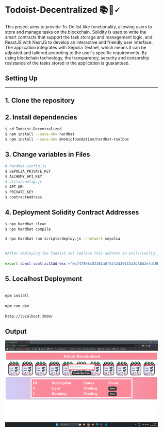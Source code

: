 # Todoist-Decentralized 📚🔖🗸

This project aims to provide To-Do list-like functionality, allowing users to store and manage tasks on the blockchain. Solidity is used to write the smart contracts that support the task storage and management logic, and ReactJS with NextJS to develop an interactive and friendly user interface. The application integrates with Sepolia  Testnet, which means it can be adjusted and tailored according to the user's specific requirements. By using blockchain technology, the transparency, security and censorship resistance of the tasks stored in the application is guaranteed.


## Setting Up
---
## 1. Clone the repository

## 2. Install dependencies

```bash
$ cd Todoist-Decentralized
$ npm install --save-dev hardhat
$ npm install --save-dev @nomicfoundation/hardhat-toolbox
```
## 3. Change variables in Files
```bash
# hardhat.config.js
$ SEPOLIA_PRIVATE_KEY
$ ALCHEMY_API_KEY
# utils/config.js 
$ API_URL
$ PRIVATE_KEY
$ contractAddress
```
## 4. Deployment Solidity Contract Addresses
```bash
$ npx hardhat clean
$ npx hardhat compile
```
``` bash
$ npx hardhat run scripts/deploy.js --network sepolia
```

``` bash

#After deploying the Todoist.sol replace this address in utils/config.js file with the variable:

export const contractAddress ="0x74789Ec821B1a0f6342d201C533dA8d2efd19D6D";

```

## 5. Localhost Deployment

``` bash

npm install 

npm run dev 

http://localhost:3000/

```


## Output

![Final Output](https://github.com/piyushmali/Todoist-dApp/blob/main/image.png)




















